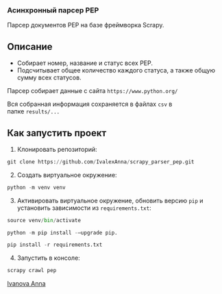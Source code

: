 

### Асинхронный парсер PEP

[](https://github.com/IvalexAnna/scrapy_parser_pep/blob/main/README.md#%D0%B0%D1%81%D0%B8%D0%BD%D1%85%D1%80%D0%BE%D0%BD%D0%BD%D1%8B%D0%B9-%D0%BF%D0%B0%D1%80%D1%81%D0%B5%D1%80-pep)

Парсер документов PEP на базе фреймворка Scrapy.

## Описание

[](https://github.com/IvalexAnna/scrapy_parser_pep/blob/main/README.md#%D0%BE%D0%BF%D0%B8%D1%81%D0%B0%D0%BD%D0%B8%D0%B5)

- Собирает номер, название и статус всех PEP.
- Подсчитывает общее количество каждого статуса, а также общую сумму всех статусов.

Парсер собирает данные с сайта `https://www.python.org/`

Вся собранная информация сохраняется в файлах `csv` в папке `results/...`

## Как запустить проект

[](https://github.com/IvalexAnna/scrapy_parser_pep/blob/main/README.md#%D0%BA%D0%B0%D0%BA-%D0%B7%D0%B0%D0%BF%D1%83%D1%81%D1%82%D0%B8%D1%82%D1%8C-%D0%BF%D1%80%D0%BE%D0%B5%D0%BA%D1%82)

1. Клонировать репозиторий:

```python
git clone https://github.com/IvalexAnna/scrapy_parser_pep.git
```

2. Создать виртуальное окружение:

```python
python -m venv venv
```

3. Активировать виртуальное окружение, обновить версию `pip` и установить зависимости из `requirements.txt`:

```python
source venv/bin/activate
```

```python
python -m pip install -–upgrade pip.
```

```python
pip install -r requirements.txt
```

4. Запустить в консоле:

```python
scrapy crawl pep
```

[Ivanova Anna](https://github.com/IvalexAnna)
